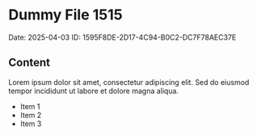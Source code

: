 # Dummy File 1515

Date: 2025-04-03
ID: 1595F8DE-2D17-4C94-B0C2-DC7F78AEC37E

## Content

Lorem ipsum dolor sit amet, consectetur adipiscing elit.
Sed do eiusmod tempor incididunt ut labore et dolore magna aliqua.

* Item 1
* Item 2
* Item 3

